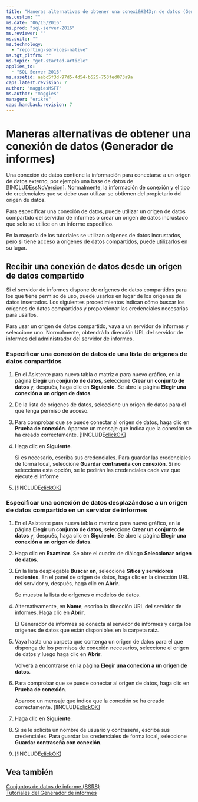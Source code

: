 ```yaml
---
title: "Maneras alternativas de obtener una conexi&#243;n de datos (Generador de informes) | Microsoft Docs"
ms.custom: ""
ms.date: "06/15/2016"
ms.prod: "sql-server-2016"
ms.reviewer: ""
ms.suite: ""
ms.technology: 
  - "reporting-services-native"
ms.tgt_pltfrm: ""
ms.topic: "get-started-article"
applies_to: 
  - "SQL Server 2016"
ms.assetid: aebc5f3d-97d5-4d54-b525-753fed073a9a
caps.latest.revision: 7
author: "maggiesMSFT"
ms.author: "maggies"
manager: "erikre"
caps.handback.revision: 7
---
```

# Maneras alternativas de obtener una conexi&#243;n de datos (Generador de informes)
Una conexión de datos contiene la información para conectarse a un origen de datos externo, por ejemplo una base de datos de [!INCLUDE[ssNoVersion](../includes/ssnoversion-md.md)]. Normalmente, la información de conexión y el tipo de credenciales que se debe usar utilizar se obtienen del propietario del origen de datos.  
  
Para especificar una conexión de datos, puede utilizar un origen de datos compartido del servidor de informes o crear un origen de datos incrustado que solo se utilice en un informe específico.  
  
En la mayoría de los tutoriales se utilizan orígenes de datos incrustados, pero si tiene acceso a orígenes de datos compartidos, puede utilizarlos en su lugar.  
  
## Recibir una conexión de datos desde un origen de datos compartido  
Si el servidor de informes dispone de orígenes de datos compartidos para los que tiene permiso de uso, puede usarlos en lugar de los orígenes de datos insertados. Los siguientes procedimientos indican cómo buscar los orígenes de datos compartidos y proporcionar las credenciales necesarias para usarlos.  
  
Para usar un origen de datos compartido, vaya a un servidor de informes y seleccione uno. Normalmente, obtendrá la dirección URL del servidor de informes del administrador del servidor de informes.  
  
### Especificar una conexión de datos de una lista de orígenes de datos compartidos  
  
1.  En el Asistente para nueva tabla o matriz o para nuevo gráfico, en la página **Elegir un conjunto de datos**, seleccione **Crear un conjunto de datos** y, después, haga clic en **Siguiente**. Se abre la página **Elegir una conexión a un origen de datos**.  
  
2.  De la lista de orígenes de datos, seleccione un origen de datos para el que tenga permiso de acceso.  
  
3.  Para comprobar que se puede conectar al origen de datos, haga clic en **Prueba de conexión**. Aparece un mensaje que indica que la conexión se ha creado correctamente. [!INCLUDE[clickOK](../includes/clickok-md.md)]  
  
4.  Haga clic en **Siguiente**.  
  
    Si es necesario, escriba sus credenciales. Para guardar las credenciales de forma local, seleccione **Guardar contraseña con conexión**. Si no selecciona esta opción, se le pedirán las credenciales cada vez que ejecute el informe  
  
5.  [!INCLUDE[clickOK](../includes/clickok-md.md)]  
  
### Especificar una conexión de datos desplazándose a un origen de datos compartido en un servidor de informes  
  
1.  En el Asistente para nueva tabla o matriz o para nuevo gráfico, en la página **Elegir un conjunto de datos**, seleccione **Crear un conjunto de datos** y, después, haga clic en **Siguiente**. Se abre la página **Elegir una conexión a un origen de datos**.  
  
2.  Haga clic en **Examinar**. Se abre el cuadro de diálogo **Seleccionar origen de datos**.  
  
3.  En la lista desplegable **Buscar en**, seleccione **Sitios y servidores recientes**. En el panel de origen de datos, haga clic en la dirección URL del servidor y, después, haga clic en **Abrir**.  
  
    Se muestra la lista de orígenes o modelos de datos.  
  
4.  Alternativamente, en **Name**, escriba la dirección URL del servidor de informes. Haga clic en **Abrir**.  
  
    El Generador de informes se conecta al servidor de informes y carga los orígenes de datos que están disponibles en la carpeta raíz.  
  
5.  Vaya hasta una carpeta que contenga un origen de datos para el que disponga de los permisos de conexión necesarios, seleccione el origen de datos y luego haga clic en **Abrir**.  
  
    Volverá a encontrarse en la página **Elegir una conexión a un origen de datos**.  
  
6.  Para comprobar que se puede conectar al origen de datos, haga clic en **Prueba de conexión**.  
  
    Aparece un mensaje que indica que la conexión se ha creado correctamente. [!INCLUDE[clickOK](../includes/clickok-md.md)]  
  
7.  Haga clic en **Siguiente**.  
  
8.  Si se le solicita un nombre de usuario y contraseña, escriba sus credenciales. Para guardar las credenciales de forma local, seleccione **Guardar contraseña con conexión**.  
  
9. [!INCLUDE[clickOK](../includes/clickok-md.md)]  
  
## Vea también  
[Conjuntos de datos de informe &#40;SSRS&#41;](../reporting-services/report-data/report-datasets-ssrs.md)  
[Tutoriales del Generador de informes](../reporting-services/report-builder-tutorials.md) 
  
